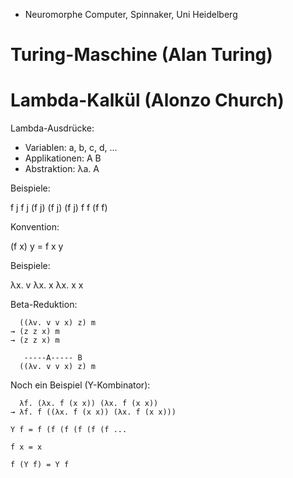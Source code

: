 
  * Neuromorphe Computer, Spinnaker, Uni Heidelberg


Turing-Maschine (Alan Turing)
=============================


Lambda-Kalkül (Alonzo Church)
=============================

Lambda-Ausdrücke:

  * Variablen:      a, b, c, d, …
  * Applikationen:  A B
  * Abstraktion:    λa. A

Beispiele:

  f
  j
  f j
  (f j) (f j)
  (f j) f
  f (f f)

Konvention:

  (f x) y = f x y

Beispiele:

  λx. v
  λx. x
  λx. x x

Beta-Reduktion:

      ((λv. v v x) z) m
    → (z z x) m
    → (z z x) m

       -----A----- B
      ((λv. v v x) z) m

Noch ein Beispiel (Y-Kombinator):

      λf. (λx. f (x x)) (λx. f (x x))
    → λf. f ((λx. f (x x)) (λx. f (x x)))

    Y f = f (f (f (f (f (f ...

    f x = x

    f (Y f) = Y f
